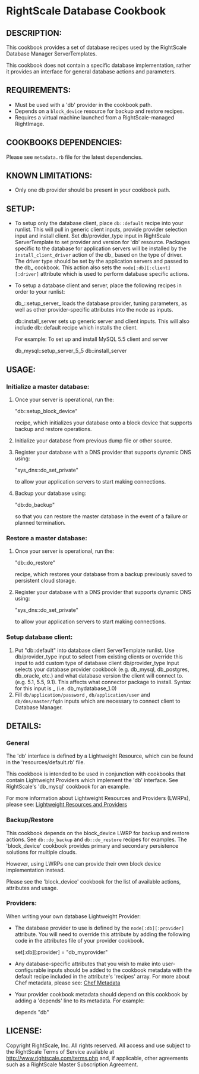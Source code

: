 # RightScale Database Cookbook

## DESCRIPTION:

This cookbook provides a set of database recipes used by the RightScale
Database Manager ServerTemplates.

This cookbook does not contain a specific database implementation, rather
it provides an interface for general database actions and parameters.

## REQUIREMENTS:

* Must be used with a 'db' provider in the cookbook path.
* Depends on a `block_device` resource for backup and restore recipes.
* Requires a virtual machine launched from a RightScale-managed RightImage.

## COOKBOOKS DEPENDENCIES:

Please see `metadata.rb` file for the latest dependencies.

## KNOWN LIMITATIONS:

* Only one db provider should be present in your cookbook path.

## SETUP:

* To setup only the database client, place `db::default` recipe into
  your runlist. This will pull in generic client inputs, provide provider
  selection input and install client. Set db/provider_type input in
  RightScale ServerTemplate to set provider and version for 'db' resource.
  Packages specific to the database for application servers will be installed by
  the `install_client_driver` action of the db_<provider> based on the type
  of driver. The driver type should be set by the application servers and
  passed to the db_<provider> cookbook. This action also sets the
  `node[:db][:client][:driver]` attribute which is used to perform
  database specific actions.
* To setup a database client and server, place the following recipes
  in order to your runlist:

    db_<provider>::setup_server_<version>
      loads the database provider, tuning parameters, as well as other
      provider-specific attributes into the node as inputs.

    db::install_server
      sets up generic server and client inputs. This will also include
      db::default recipe which installs the client.

  For example: To set up and install MySQL 5.5 client and server

    db_mysql::setup_server_5_5
    db::install_server

## USAGE:

### Initialize a master database:

1. Once your server is operational, run the:

    "db::setup_block_device"

   recipe, which initializes your database onto a block device
   that supports backup and restore operations.
2. Initialize your database from previous dump file or other source.
3. Register your database with a DNS provider that supports dynamic DNS using:

    "sys_dns::do_set_private"

   to allow your application servers to start making connections.
4. Backup your database using:

    "db:do_backup"

   so that you can restore the master database in the event 
   of a failure or planned termination.

### Restore a master database:

1. Once your server is operational, run the:

    "db::do_restore"

   recipe, which restores your database from a backup previously saved to
   persistent cloud storage.
2. Register your database with a DNS provider that supports dynamic DNS using:

    "sys_dns::do_set_private"

   to allow your application servers to start making connections.

### Setup database client:

1. Put "db::default" into database client ServerTemplate runlist.
   Use db/provider_type input to select from existing clients or override this
   input to add custom type of database client
   db/provider_type Input selects your database provider cookbook
   (e.g. db_mysql, db_postgres, db_oracle, etc.) and what database version the
   client will connect to. (e.g. 5.1, 5.5, 9.1). This affects what connector
   package to install. Syntax for this input is
   <cookbook>_<version> (i.e. db_mydatabase_1.0)
2. Fill `db/application/password` , `db/application/user` and
   `db/dns/master/fqdn` inputs which are necessary to connect client to
   Database Manager.

## DETAILS:

### General

The 'db' interface is defined by a Lightweight Resource, which can be found in
the 'resources/default.rb' file.

This cookbook is intended to be used in conjunction with cookbooks that contain
Lightweight Providers which implement the 'db' interface. See RightScale's
'db_mysql' cookbook for an example.

For more information about Lightweight Resources and Providers (LWRPs), please
see: [Lightweight Resources and Providers][LWRP]

[LWRP]: http://support.rightscale.com/12-Guides/Chef_Cookbooks_Developer_Guide/08-Chef_Development/Lightweight_Resources_and_Providers_(LWRP)

### Backup/Restore

This cookbook depends on the block_device LWRP for backup and restore actions.
See `db::do_backup` and `db::do_restore` recipes for examples. The
'block_device' cookbook provides primary and secondary persistence solutions for
multiple clouds.

However, using LWRPs one can provide their own block device implementation
instead.

Please see the 'block_device' cookbook for the list of available actions,
attributes and usage.

### Providers:

When writing your own database Lightweight Provider:

* The database provider to use is defined by the `node[:db][:provider]`
  attribute. You will need to override this attribute by adding the following
  code in the attributes file of your provider cookbook.

    set[:db][:provider] = "db_myprovider"

* Any database-specific attributes that you wish to make into user-configurable
  inputs should be added to the cookbook metadata with the default recipe included in
  the attribute's 'recipes' array. For more about Chef metadata, please see:
  [Chef Metadata][Guide]
* Your provider cookbook metadata should depend on this cookbook by adding a
  'depends' line to its metadata. For example:

    depends "db"

[Guide]: http://support.rightscale.com/12-Guides/Chef_Cookbooks_Developer_Guide/04-RightScale_Support_of_Chef/Chef_Metadata

## LICENSE:

Copyright RightScale, Inc. All rights reserved.
All access and use subject to the RightScale Terms of Service available at
http://www.rightscale.com/terms.php and, if applicable, other agreements
such as a RightScale Master Subscription Agreement.
